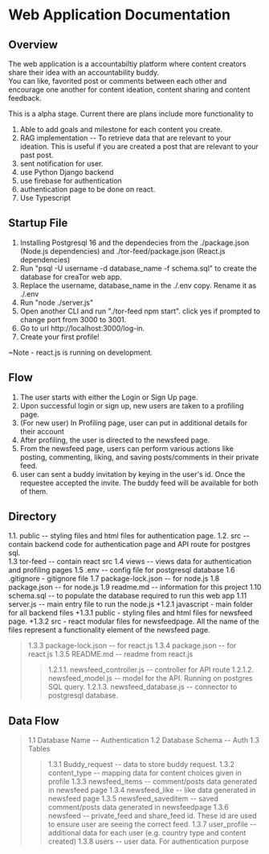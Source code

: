 # Web Application Documentation

## Overview
The web application is a accountabiltiy platform where content creators share their idea with an accountability buddy.  
You can like, favorited post or comments between each other and encourage one another for content ideation, content sharing and content feedback.

This is a alpha stage. Current there are plans include more functionality to
1) Able to add goals and milestone for each content you create.
2) RAG implementation -- To retrieve data that are relevant to your ideation. This is useful if you are created a post that are relevant to your past post.
3) sent notification for user.
4) use Python Django backend
5) use firebase for authentication
5) authentication page to be done on react.
6) Use Typescript

## Startup File
1. Installing Postgresql 16 and the dependecies from the ./package.json (Node.js dependencies) and ./tor-feed/package.json (React.js dependencies)
2. Run "psql -U username -d database_name -f schema.sql" to create the database for creaTor web app. 
3. Replace the username, database_name in the ./.env copy. Rename it as ./.env
4. Run "node ./server.js"
5. Open another CLI and run "./tor-feed npm start". click yes if prompted to change port from 3000 to 3001.
6. Go to url http://localhost:3000/log-in.
7. Create your first profile!

~Note - react.js is running on development. 

## Flow
1. The user starts with either the Login or Sign Up page.
2. Upon successful login or sign up, new users are taken to a profiling page.
3. (For new user) In Profiling page, user can put in additional details for their account
3. After profiling, the user is directed to the newsfeed page.
4. From the newsfeed page, users can perform various actions like posting, commenting, liking, and saving posts/comments in their private feed.
5. user can sent a buddy invitation by keying in the user's id. Once the requestee accepted the invite. The buddy feed will be available for both of them.

## Directory
1.1. public -- styling files and html files for authentication page.
1.2. src  -- contain backend code for authentication page and API route for postgres sql.  
1.3  tor-feed -- contain react src
1.4  views -- views data for authentication and profiling pages
1.5 .env -- config file for postgresql database
1.6 .gitignore - gitignore file
1.7 package-lock.json -- for node.js
1.8 package.json -- for node.js
1.9 readme.md -- information for this project
1.10 schema.sql -- to populate the database required to run this web app
1.11 server.js -- main entry file to run the node.js
 +1.2.1 javascript - main folder for all backend files
 +1.3.1 public - styling files and html files for newsfeed page.
 +1.3.2 src - react modular files for newsfeedpage. All the name of the files represent a functionality element of the newsfeed page.
>1.3.3 package-lock.json -- for react.js
>1.3.4 package.json -- for react.js
>1.3.5 README.md -- readme from react.js
>>1.2.1.1. newsfeed_controller.js -- controller for API route
>>1.2.1.2. newsfeed_model.js -- model for the API. Running on postgres SQL query.
>>1.2.1.3. newsfeed_database.js -- connector to postgresql database.


## Data Flow
>1.1 Database Name -- Authentication
>1.2 Database Schema -- Auth
>1.3 Tables
>>1.3.1 Buddy_request -- data to store buddy request. 
>>1.3.2 content_type -- mapping data for content choices given in profile 
>>1.3.3 newsfeed_items -- comment/posts data generated in newsfeed page
>>1.3.4 newsfeed_like -- like data generated in newsfeed page
>>1.3.5 newsfeed_saveditem -- saved comment/posts data generated in newsfeedpage
>>1.3.6 newsfeed -- private_feed and share_feed id. These id are used to ensure user are seeing the correct feed.
>>1.3.7 user_profile -- additional data for each user (e.g. country type and content created)
>>1.3.8 users -- user data. For authentication purpose
